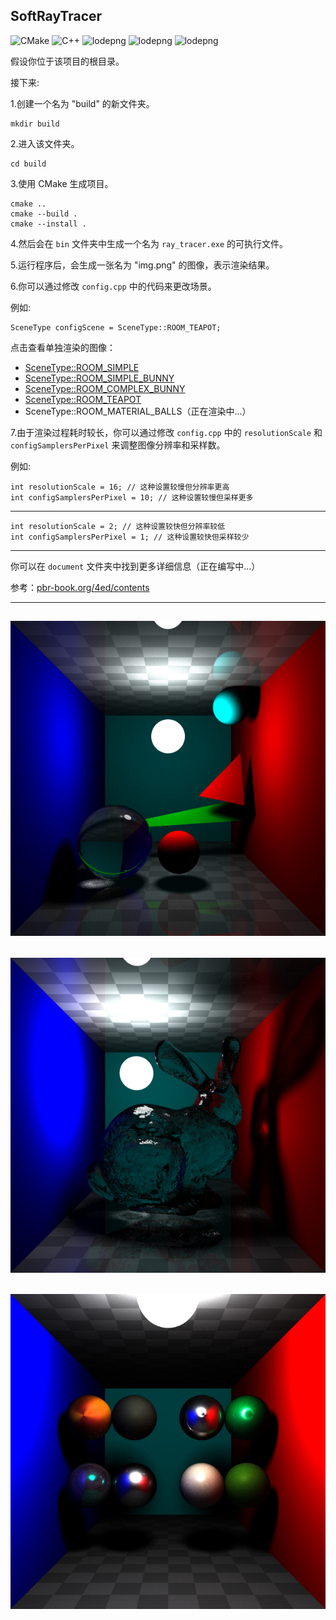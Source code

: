 SoftRayTracer
---

![CMake](https://img.shields.io/badge/CMake-v3.16-green)
![C++](https://img.shields.io/badge/C++-17-green)
![lodepng](https://img.shields.io/badge/lodepng-blue)
![lodepng](https://img.shields.io/badge/assimp-5.4.3-blue)
![lodepng](https://img.shields.io/badge/powitacq-blue)



假设你位于该项目的根目录。

接下来:

1.创建一个名为 "build" 的新文件夹。

```
mkdir build
```

2.进入该文件夹。

```
cd build
```

3.使用 CMake 生成项目。

```
cmake ..
cmake --build .
cmake --install .
```

4.然后会在 `bin` 文件夹中生成一个名为 `ray_tracer.exe` 的可执行文件。

5.运行程序后，会生成一张名为 "img.png" 的图像，表示渲染结果。

6.你可以通过修改 `config.cpp` 中的代码来更改场景。

例如:

    SceneType configScene = SceneType::ROOM_TEAPOT;

点击查看单独渲染的图像：
    
- [SceneType::ROOM_SIMPLE](/document/simple_room.png)
- [SceneType::ROOM_SIMPLE_BUNNY](/document/simple_room_bunny.png)
- [SceneType::ROOM_COMPLEX_BUNNY](/document/complex_room_bunny.png)
- [SceneType::ROOM_TEAPOT](/document/room_teapot.png)
- SceneType::ROOM_MATERIAL_BALLS（正在渲染中...）



7.由于渲染过程耗时较长，你可以通过修改 `config.cpp` 中的 `resolutionScale` 和 `configSamplersPerPixel` 来调整图像分辨率和采样数。

例如:

    int resolutionScale = 16; // 这种设置较慢但分辨率更高
    int configSamplersPerPixel = 10; // 这种设置较慢但采样更多
---
    int resolutionScale = 2; // 这种设置较快但分辨率较低
    int configSamplersPerPixel = 1; // 这种设置较快但采样较少
---

你可以在 `document` 文件夹中找到更多详细信息（正在编写中...）

参考：[pbr-book.org/4ed/contents](https://pbr-book.org/4ed/contents)

---
![img](document/sample_0.png)
---
![img](document/sample_1.png)
---
![img](document/sample_4.png)
---